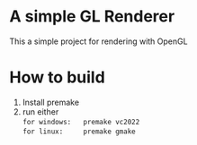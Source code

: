 # A simple GL Renderer
This a simple project for rendering with OpenGL

# How to build
1) Install premake
2) run either <br/>
`for windows:   premake vc2022`<br/>
`for linux:     premake gmake`